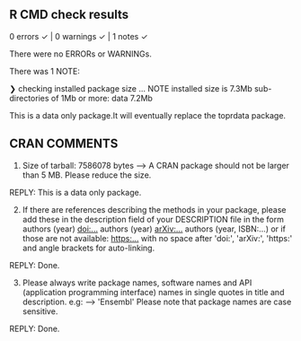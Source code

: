 ## R CMD check results

0 errors ✓ | 0 warnings ✓ | 1 notes ✓

There were no ERRORs or WARNINGs. 

There was 1 NOTE:

❯ checking installed package size ... NOTE
    installed size is  7.3Mb
    sub-directories of 1Mb or more:
      data   7.2Mb

This is a data only package.It will eventually replace the toprdata package. 


## CRAN COMMENTS

1. Size of tarball: 7586078 bytes
--> A CRAN package should not be larger than 5 MB. Please reduce the size.

REPLY: This is a data only package.

2. If there are references describing the methods in your package, please
add these in the description field of your DESCRIPTION file in the form
authors (year) <doi:...>
authors (year) <arXiv:...>
authors (year, ISBN:...)
or if those are not available: <https:...>
with no space after 'doi:', 'arXiv:', 'https:' and angle brackets for
auto-linking.

REPLY: Done.

3. Please always write package names, software names and API (application
programming interface) names in single quotes in title and description.
e.g: --> 'Ensembl'
Please note that package names are case sensitive.

REPLY: Done.